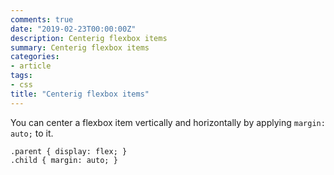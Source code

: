 ```yaml
---
comments: true
date: "2019-02-23T00:00:00Z"
description: Centerig flexbox items
summary: Centerig flexbox items
categories:
- article
tags:
- css
title: "Centerig flexbox items"
---
```


You can center a flexbox item vertically and horizontally by applying `margin: auto;` to it.

```
.parent { display: flex; }
.child { margin: auto; }
```